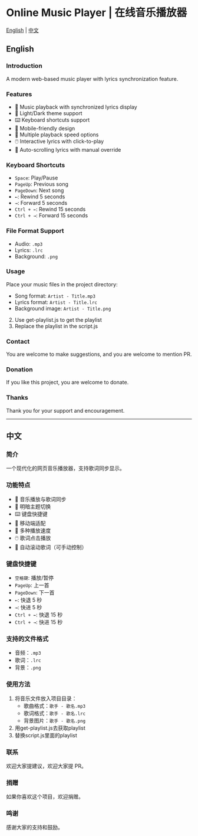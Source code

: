 # Online Music Player | 在线音乐播放器

[English](#english) | [中文](#中文)

## English

### Introduction
A modern web-based music player with lyrics synchronization feature.

### Features
- 🎵 Music playback with synchronized lyrics display
- 🎨 Light/Dark theme support
- ⌨️ Keyboard shortcuts support
- 📱 Mobile-friendly design
- 🔄 Multiple playback speed options
- 🖱️ Interactive lyrics with click-to-play
- 🎯 Auto-scrolling lyrics with manual override

### Keyboard Shortcuts
- `Space`: Play/Pause
- `PageUp`: Previous song
- `PageDown`: Next song
- `←`: Rewind 5 seconds
- `→`: Forward 5 seconds
- `Ctrl + ←`: Rewind 15 seconds
- `Ctrl + →`: Forward 15 seconds

### File Format Support
- Audio: `.mp3`
- Lyrics: `.lrc`
- Background: `.png`

### Usage
Place your music files in the project directory:
   - Song format: `Artist - Title.mp3`
   - Lyrics format: `Artist - Title.lrc`
   - Background image: `Artist - Title.png`
2. Use get-playlist.js to get the playlist
3. Replace the playlist in the script.js

### Contact
You are welcome to make suggestions, and you are welcome to mention PR.

### Donation
If you like this project, you are welcome to donate.

### Thanks
Thank you for your support and encouragement.

---

## 中文

### 简介
一个现代化的网页音乐播放器，支持歌词同步显示。

### 功能特点
- 🎵 音乐播放与歌词同步
- 🎨 明暗主题切换
- ⌨️ 键盘快捷键
- 📱 移动端适配
- 🔄 多种播放速度
- 🖱️ 歌词点击播放
- 🎯 自动滚动歌词（可手动控制）

### 键盘快捷键
- `空格键`: 播放/暂停
- `PageUp`: 上一首
- `PageDown`: 下一首
- `←`: 快退 5 秒
- `→`: 快进 5 秒
- `Ctrl + ←`: 快退 15 秒
- `Ctrl + →`: 快进 15 秒

### 支持的文件格式
- 音频：`.mp3`
- 歌词：`.lrc`
- 背景：`.png`

### 使用方法
1. 将音乐文件放入项目目录：
   - 歌曲格式：`歌手 - 歌名.mp3`
   - 歌词格式：`歌手 - 歌名.lrc`
   - 背景图片：`歌手 - 歌名.png`
2. 用get-playlist.js去获取playlist
3. 替换script.js里面的playlist

### 联系

欢迎大家提建议，欢迎大家提 PR。

### 捐赠

如果你喜欢这个项目，欢迎捐赠。

### 鸣谢

感谢大家的支持和鼓励。